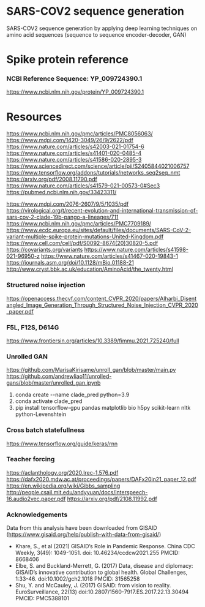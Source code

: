 # SARS-COV2 sequence generation
SARS-COV2 sequence generation by applying deep learning techniques on amino acid sequences (sequence to sequence encoder-decoder, GAN)

# Spike protein reference
### NCBI Reference Sequence: YP_009724390.1
https://www.ncbi.nlm.nih.gov/protein/YP_009724390.1

# Resources
https://www.ncbi.nlm.nih.gov/pmc/articles/PMC8056063/
https://www.mdpi.com/1420-3049/26/9/2622/pdf
https://www.nature.com/articles/s42003-021-01754-6
https://www.nature.com/articles/s41401-020-0485-4
https://www.nature.com/articles/s41586-020-2895-3
https://www.sciencedirect.com/science/article/pii/S2405844021006757
https://www.tensorflow.org/addons/tutorials/networks_seq2seq_nmt
https://arxiv.org/pdf/2008.11790.pdf
https://www.nature.com/articles/s41579-021-00573-0#Sec3
https://pubmed.ncbi.nlm.nih.gov/33423311/

https://www.mdpi.com/2076-2607/9/5/1035/pdf
https://virological.org/t/recent-evolution-and-international-transmission-of-sars-cov-2-clade-19b-pango-a-lineages/711
https://www.ncbi.nlm.nih.gov/pmc/articles/PMC7709189/
https://www.ecdc.europa.eu/sites/default/files/documents/SARS-CoV-2-variant-multiple-spike-protein-mutations-United-Kingdom.pdf
https://www.cell.com/cell/pdf/S0092-8674(20)30820-5.pdf
https://covariants.org/variants
https://www.nature.com/articles/s41598-021-96950-z
https://www.nature.com/articles/s41467-020-19843-1
https://journals.asm.org/doi/10.1128/mBio.01188-21
http://www.cryst.bbk.ac.uk/education/AminoAcid/the_twenty.html
### Structured noise injection
https://openaccess.thecvf.com/content_CVPR_2020/papers/Alharbi_Disentangled_Image_Generation_Through_Structured_Noise_Injection_CVPR_2020_paper.pdf
### F5L, F12S, D614G
https://www.frontiersin.org/articles/10.3389/fimmu.2021.725240/full

### Unrolled GAN
https://github.com/MarisaKirisame/unroll_gan/blob/master/main.py
https://github.com/andrewliao11/unrolled-gans/blob/master/unrolled_gan.ipynb

1. conda create --name clade_pred python=3.9
2. conda activate clade_pred
3. pip install tensorflow-gpu pandas matplotlib bio h5py scikit-learn nltk python-Levenshtein

### Cross batch statefullness

https://www.tensorflow.org/guide/keras/rnn

### Teacher forcing

https://aclanthology.org/2020.lrec-1.576.pdf
https://dafx2020.mdw.ac.at/proceedings/papers/DAFx20in21_paper_12.pdf
https://en.wikipedia.org/wiki/Gibbs_sampling
http://people.csail.mit.edu/andyyuan/docs/interspeech-16.audio2vec.paper.pdf
https://arxiv.org/pdf/2108.11992.pdf

### Acknowledgements

Data from this analysis have been downloaded from GISAID (https://www.gisaid.org/help/publish-with-data-from-gisaid/)

- Khare, S., et al (2021) GISAID’s Role in Pandemic Response. China CDC Weekly, 3(49): 1049-1051. doi: 10.46234/ccdcw2021.255  PMCID: 8668406
- Elbe, S. and Buckland-Merrett, G. (2017) Data, disease and diplomacy: GISAID’s innovative contribution to global health. Global Challenges, 1:33-46. doi:10.1002/gch2.1018  PMCID: 31565258
- Shu, Y. and McCauley, J. (2017)  GISAID: from vision to reality. EuroSurveillance, 22(13) doi:10.2807/1560-7917.ES.2017.22.13.30494  PMCID: PMC5388101
